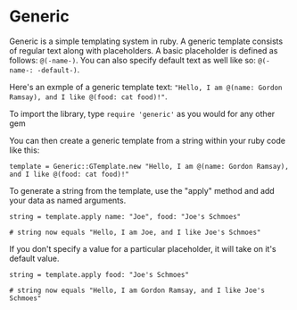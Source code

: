 # Generic
<p>Generic is a simple templating system in ruby. A generic template consists of regular text along with placeholders. 
A basic placeholder is defined as follows: <code>@(-name-)</code>. You can also specify default text as well like so: <code>@(-name-: -default-)</code>.</p>

<p>Here's an exmple of a generic template text: <code>"Hello, I am @(name: Gordon Ramsay), and I like @(food: cat food)!"</code>.</p>

<p>To import the library, type <code>require 'generic'</code> as you would for any other gem</p>

<p>You can then create a generic template from a string within your ruby code like this:</p>

<pre><code>template = Generic::GTemplate.new "Hello, I am @(name: Gordon Ramsay), and I like @(food: cat food)!"</code></pre>

<p>To generate a string from the template, use the "apply" method and add your data as named arguments.</p>

<pre><code>string = template.apply name: "Joe", food: "Joe's Schmoes"

# string now equals "Hello, I am Joe, and I like Joe's Schmoes"</code></pre>

<p>If you don't specify a value for a particular placeholder, it will take on it's default value.</p>

<pre><code>string = template.apply food: "Joe's Schmoes"

# string now equals "Hello, I am Gordon Ramsay, and I like Joe's Schmoes"</code></pre>
